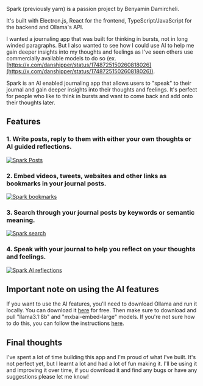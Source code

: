 Spark (previously yarn) is a passion project by Benyamin Damircheli. 

It's built with Electron.js, React for the frontend, TypeScript/JavaScript for the backend and Ollama's API.

I wanted a journaling app that was built for thinking in bursts, not in long winded paragraphs. But I also wanted to see how I could use AI to help me gain deeper insights into my thoughts and feelings as I've seen others use commercially available models to do so (ex. [https://x.com/danshipper/status/1748725150260818026](https://x.com/danshipper/status/1748725150260818026)).

Spark is an AI enabled journaling app that allows users to "speak" to their journal and gain deeper insights into their thoughts and feelings. It's perfect for people who like to think in bursts and want to come back and add onto their thoughts later.

## Features

### 1. Write posts, reply to them with either your own thoughts or AI guided reflections.
[![Spark Posts](https://img.youtube.com/vi/g8-m3qZAPfA/0.jpg)](https://www.youtube.com/watch?v=g8-m3qZAPfA "Spark posts")


### 2. Embed videos, tweets, websites and other links as bookmarks in your journal posts.
[![Spark bookmarks](https://img.youtube.com/vi/mVj9Etl_z5I/0.jpg)](https://youtu.be/mVj9Etl_z5I "Spark bookmarks")


### 3. Search through your journal posts by keywords or semantic meaning.
[![Spark search](https://img.youtube.com/vi/7YPVkkhC55E/0.jpg)](https://youtu.be/7YPVkkhC55E "Spark search")


### 4. Speak with your journal to help you reflect on your thoughts and feelings.
[![Spark AI reflections](https://img.youtube.com/vi/aRu3FbmgELU/0.jpg)](https://youtu.be/aRu3FbmgELU "Spark AI reflections")


## Important note on using the AI features
If you want to use the AI features, you'll need to download Ollama and run it locally. You can download it [here](https://ollama.com/download) for free.
Then make sure to download and pull "llama3.1:8b" and "mxbai-embed-large" models. If you're not sure how to do this, you can follow the instructions [here](https://github.com/ollama/ollama/tree/main).

## Final thoughts
I've spent a lot of time building this app and I'm proud of what I've built. It's not perfect yet, but I learnt a lot and had a lot of fun making it. I'll be using it and improving it over time, if you download it and find any bugs or have any suggestions please let me know!







